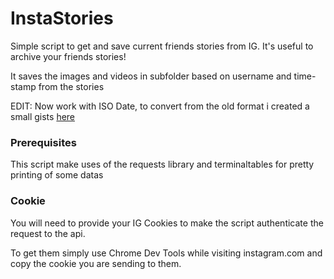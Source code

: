 # InstaStories
Simple script to get and save current friends stories from IG.
It's useful to archive your friends stories!  

It saves the images and videos in subfolder based on username and time-stamp from the stories

EDIT: Now work with ISO Date, to convert from the old format i created a small gists [here](https://gist.github.com/powahftw/0a9d4fbb05c698170d6ec0591a721449)
### Prerequisites

This script make uses of the requests library and terminaltables for pretty printing of some datas

### Cookie

You will need to provide your IG Cookies to make the script authenticate the request to the api.

To get them simply use Chrome Dev Tools while visiting instagram.com and copy the cookie you are sending to them.


